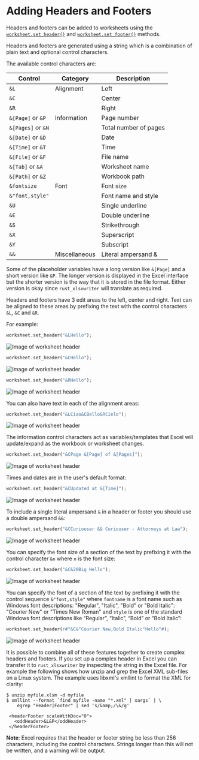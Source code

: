# Adding Headers and Footers


Headers and footers can be added to worksheets using the
[`worksheet.set_header()`] and [`worksheet.set_footer()`] methods.

[`worksheet.set_header()`]: https://docs.rs/rust_xlsxwriter/latest/rust_xlsxwriter/struct.Worksheet.html#method.set_header
[`worksheet.set_footer()`]: https://docs.rs/rust_xlsxwriter/latest/rust_xlsxwriter/struct.Worksheet.html#method.set_footer

Headers and footers are generated using a string which is a combination of plain
text and optional control characters.

The available control characters are:

| Control              | Category      | Description           |
| -------------------- | ------------- | --------------------- |
| `&L`                 | Alignment     | Left                  |
| `&C`                 |               | Center                |
| `&R`                 |               | Right                 |
| `&[Page]`  or `&P`   | Information   | Page number           |
| `&[Pages]` or `&N`   |               | Total number of pages |
| `&[Date]`  or `&D`   |               | Date                  |
| `&[Time]`  or `&T`   |               | Time                  |
| `&[File]`  or `&F`   |               | File name             |
| `&[Tab]`   or `&A`   |               | Worksheet name        |
| `&[Path]`  or `&Z`   |               | Workbook path         |
| `&fontsize`          | Font          | Font size             |
| `&"font,style"`      |               | Font name and style   |
| `&U`                 |               | Single underline      |
| `&E`                 |               | Double underline      |
| `&S`                 |               | Strikethrough         |
| `&X`                 |               | Superscript           |
| `&Y`                 |               | Subscript             |
| `&&`                 | Miscellaneous | Literal ampersand &   |

Some of the placeholder variables have a long version like `&[Page]` and a short
version like `&P`. The longer version is displayed in the Excel interface but
the shorter version is the way that it is stored in the file format. Either
version is okay since `rust_xlsxwriter` will translate as required.

Headers and footers have 3 edit areas to the left, center and right. Text can be
aligned to these areas by prefixing the text with the control characters `&L`,
`&C` and `&R`.

For example:

```rust
worksheet.set_header("&LHello");
```
![Image of worksheet header](../images/header01.png)


```rust
worksheet.set_header("&CHello");
```
![Image of worksheet header](../images/header02.png)

```rust
worksheet.set_header("&RHello");
```
![Image of worksheet header](../images/header03.png)

You can also have text in each of the alignment areas:

```rust
worksheet.set_header("&LCiao&CBello&RCielo");
```
![Image of worksheet header](../images/header04.png)

The information control characters act as variables/templates that Excel will
update/expand as the workbook or worksheet changes.

```rust
worksheet.set_header("&CPage &[Page] of &[Pages]");
```
![Image of worksheet header](../images/header05.png)


Times and dates are in the user's default format:

```rust
worksheet.set_header("&CUpdated at &[Time]");
```
![Image of worksheet header](../images/header06.png)

To include a single literal ampersand `&` in a header or footer you
should use a double ampersand `&&`:

```rust
worksheet.set_header("&CCuriouser && Curiouser - Attorneys at Law");
```
![Image of worksheet header](../images/header07.png)

You can specify the font size of a section of the text by prefixing it with the
control character `&n` where `n` is the font size:

```rust
worksheet.set_header("&C&20Big Hello");
```
![Image of worksheet header](../images/header08.png)


You can specify the font of a section of the text by prefixing it with the
control sequence `&"font,style"` where `fontname` is a font name such as Windows
font descriptions: "Regular", "Italic", "Bold" or "Bold Italic": "Courier New"
or "Times New Roman" and `style` is one of the standard Windows font
descriptions like “Regular”, “Italic”, “Bold” or “Bold Italic”:

```rust
worksheet.set_header(r#"&C&"Courier New,Bold Italic"Hello"#);
```
![Image of worksheet header](../images/header09.png)

It is possible to combine all of these features together to create complex
headers and footers. If you set up a complex header in Excel you can transfer it
to `rust_xlsxwriter` by inspecting the string in the Excel file. For example the
following shows how unzip and grep the Excel XML sub-files on a Linux system.
The example uses libxml's xmllint to format the XML for clarity:

```text
$ unzip myfile.xlsm -d myfile
$ xmllint --format `find myfile -name "*.xml" | xargs` | \
    egrep "Header|Footer" | sed 's/&amp;/\&/g'

 <headerFooter scaleWithDoc="0">
   <oddHeader>&L&P</oddHeader>
 </headerFooter>
```

**Note**: Excel requires that the header or footer string be less than 256
characters, including the control characters. Strings longer than this
will not be written, and a warning will be output.